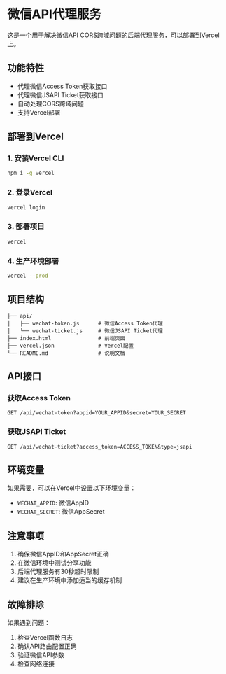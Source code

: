 # 微信API代理服务

这是一个用于解决微信API CORS跨域问题的后端代理服务，可以部署到Vercel上。

## 功能特性

- 代理微信Access Token获取接口
- 代理微信JSAPI Ticket获取接口
- 自动处理CORS跨域问题
- 支持Vercel部署

## 部署到Vercel

### 1. 安装Vercel CLI
```bash
npm i -g vercel
```

### 2. 登录Vercel
```bash
vercel login
```

### 3. 部署项目
```bash
vercel
```

### 4. 生产环境部署
```bash
vercel --prod
```

## 项目结构

```
├── api/
│   ├── wechat-token.js      # 微信Access Token代理
│   └── wechat-ticket.js     # 微信JSAPI Ticket代理
├── index.html               # 前端页面
├── vercel.json              # Vercel配置
└── README.md                # 说明文档
```

## API接口

### 获取Access Token
```
GET /api/wechat-token?appid=YOUR_APPID&secret=YOUR_SECRET
```

### 获取JSAPI Ticket
```
GET /api/wechat-ticket?access_token=ACCESS_TOKEN&type=jsapi
```

## 环境变量

如果需要，可以在Vercel中设置以下环境变量：
- `WECHAT_APPID`: 微信AppID
- `WECHAT_SECRET`: 微信AppSecret

## 注意事项

1. 确保微信AppID和AppSecret正确
2. 在微信环境中测试分享功能
3. 后端代理服务有30秒超时限制
4. 建议在生产环境中添加适当的缓存机制

## 故障排除

如果遇到问题：
1. 检查Vercel函数日志
2. 确认API路由配置正确
3. 验证微信API参数
4. 检查网络连接

